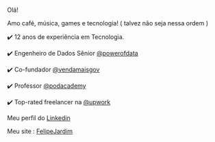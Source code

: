 

 Olá! 
 
 Amo café, música, games e tecnologia! ( talvez não seja nessa ordem ) 


✔️ 12 anos de experiência em Tecnologia.

✔️ Engenheiro de Dados Sênior [@powerofdata](https://www.powerofdata.com.br/)

✔️ Co-fundador [@vendamaisgov](https://www.vendamaisgov.com.br/)

✔️ Professor [@podacademy](https://www.podacademy.com.br/professores-pod-academy)

✔️ Top-rated freelancer na [@upwork](https://www.upwork.com/freelancers/~01e270ef24f4fb423a)


Meu perfil do [Linkedin](https://www.linkedin.com/in/felipe-jardim-fiorentino-0a0b5972/)

Meu site : [FelipeJardim](https://felipejardim.online/) 



